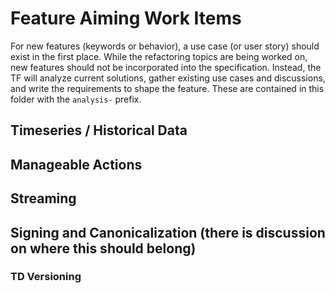 # Feature Aiming Work Items

For new features (keywords or behavior), a use case (or user story) should exist in the first place.
While the refactoring topics are being worked on, new features should not be incorporated into the specification.
Instead, the TF will analyze current solutions, gather existing use cases and discussions, and write the requirements to shape the feature.
These are contained in this folder with the `analysis-` prefix.

## Timeseries / Historical Data

## Manageable Actions

## Streaming

## Signing and Canonicalization (there is discussion on where this should belong)

### TD Versioning

